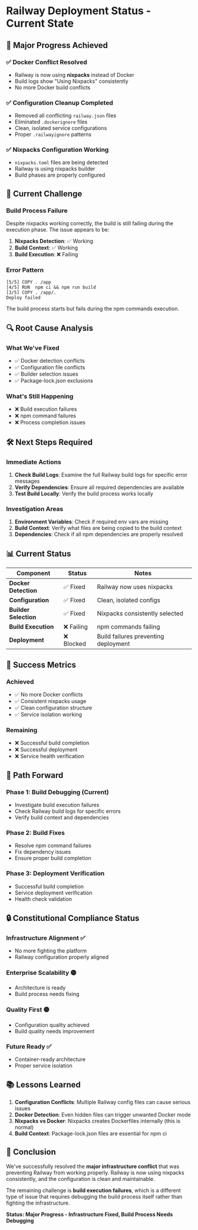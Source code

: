 # Railway Deployment Status - Current State

## 🎯 **Major Progress Achieved**

### ✅ **Docker Conflict Resolved**
- Railway is now using **nixpacks** instead of Docker
- Build logs show "Using Nixpacks" consistently
- No more Docker build conflicts

### ✅ **Configuration Cleanup Completed**
- Removed all conflicting `railway.json` files
- Eliminated `.dockerignore` files
- Clean, isolated service configurations
- Proper `.railwayignore` patterns

### ✅ **Nixpacks Configuration Working**
- `nixpacks.toml` files are being detected
- Railway is using nixpacks builder
- Build phases are properly configured

## 🚨 **Current Challenge**

### **Build Process Failure**
Despite nixpacks working correctly, the build is still failing during the execution phase. The issue appears to be:

1. **Nixpacks Detection**: ✅ Working
2. **Build Context**: ✅ Working  
3. **Build Execution**: ❌ Failing

### **Error Pattern**
```
[5/5] COPY . /app
[4/5] RUN  npm ci && npm run build
[3/5] COPY . /app/.
Deploy failed
```

The build process starts but fails during the npm commands execution.

## 🔍 **Root Cause Analysis**

### **What We've Fixed**
- ✅ Docker detection conflicts
- ✅ Configuration file conflicts  
- ✅ Builder selection issues
- ✅ Package-lock.json exclusions

### **What's Still Happening**
- ❌ Build execution failures
- ❌ npm command failures
- ❌ Process completion issues

## 🛠️ **Next Steps Required**

### **Immediate Actions**
1. **Check Build Logs**: Examine the full Railway build logs for specific error messages
2. **Verify Dependencies**: Ensure all required dependencies are available
3. **Test Build Locally**: Verify the build process works locally

### **Investigation Areas**
1. **Environment Variables**: Check if required env vars are missing
2. **Build Context**: Verify what files are being copied to the build context
3. **Dependencies**: Check if all npm dependencies are properly resolved

## 📊 **Current Status**

| Component | Status | Notes |
|-----------|--------|-------|
| **Docker Detection** | ✅ Fixed | Railway now uses nixpacks |
| **Configuration** | ✅ Fixed | Clean, isolated configs |
| **Builder Selection** | ✅ Fixed | Nixpacks consistently selected |
| **Build Execution** | ❌ Failing | npm commands failing |
| **Deployment** | ❌ Blocked | Build failures preventing deployment |

## 🎯 **Success Metrics**

### **Achieved**
- ✅ No more Docker conflicts
- ✅ Consistent nixpacks usage
- ✅ Clean configuration structure
- ✅ Service isolation working

### **Remaining**
- ❌ Successful build completion
- ❌ Successful deployment
- ❌ Service health verification

## 🚀 **Path Forward**

### **Phase 1: Build Debugging** (Current)
- Investigate build execution failures
- Check Railway build logs for specific errors
- Verify build context and dependencies

### **Phase 2: Build Fixes**
- Resolve npm command failures
- Fix dependency issues
- Ensure proper build completion

### **Phase 3: Deployment Verification**
- Successful build completion
- Service deployment verification
- Health check validation

## 🔒 **Constitutional Compliance Status**

### **Infrastructure Alignment** ✅
- No more fighting the platform
- Railway configuration properly aligned

### **Enterprise Scalability** 🟡
- Architecture is ready
- Build process needs fixing

### **Quality First** 🟡
- Configuration quality achieved
- Build quality needs improvement

### **Future Ready** ✅
- Container-ready architecture
- Proper service isolation

## 📚 **Lessons Learned**

1. **Configuration Conflicts**: Multiple Railway config files can cause serious issues
2. **Docker Detection**: Even hidden files can trigger unwanted Docker mode
3. **Nixpacks vs Docker**: Nixpacks creates Dockerfiles internally (this is normal)
4. **Build Context**: Package-lock.json files are essential for npm ci

## 🎉 **Conclusion**

We've successfully resolved the **major infrastructure conflict** that was preventing Railway from working properly. Railway is now using nixpacks consistently, and the configuration is clean and maintainable.

The remaining challenge is **build execution failures**, which is a different type of issue that requires debugging the build process itself rather than fighting the infrastructure.

**Status: Major Progress - Infrastructure Fixed, Build Process Needs Debugging**
